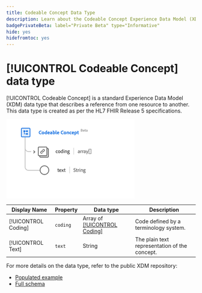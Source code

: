 ```yaml
---
title: Codeable Concept Data Type
description: Learn about the Codeable Concept Experience Data Model (XDM) data type.
badgePrivateBeta: label="Private Beta" type="Informative"
hide: yes
hidefromtoc: yes
---
```

# [!UICONTROL Codeable Concept] data type

[!UICONTROL Codeable Concept] is a standard Experience Data Model (XDM) data type that describes a reference from one resource to another. This data type is created as per the HL7 FHIR Release 5 specifications.

![Codeable Concept data type structure](../../images/data-types/healthcare/codeable-concept.png)

| Display Name | Property | Data type | Description |
| --- | --- | --- | --- |
| [!UICONTROL Coding] | `coding` | Array of [[!UICONTROL Coding]](../healthcare/coding.md) | Code defined by a terminology system. |
| [!UICONTROL Text] |`text` | String | The plain text representation of the concept. |

For more details on the data type, refer to the public XDM repository:

* [Populated example](https://github.com/adobe/xdm/blob/master/extensions/industry/healthcare/fhir/datatypes/codeablereference.example.1.json)
* [Full schema](https://github.com/adobe/xdm/blob/master/extensions/industry/healthcare/fhir/datatypes/codeableconcept.schema.json)
